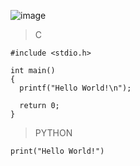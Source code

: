 ![image](https://github.com/lufffe/Beecrowd/assets/90646635/d86beb25-2a72-4480-8d1d-213d699565a7)

>C
    
    #include <stdio.h>       
    
    int main() 
    {                                                  
      printf("Hello World!\n");
      
      return 0;      
    }      

>PYTHON

    print("Hello World!")
